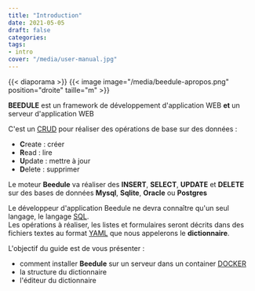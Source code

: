 ```yaml
---
title: "Introduction"
date: 2021-05-05
draft: false
categories:
tags:
- intro
cover: "/media/user-manual.jpg"
---
```

<!--more-->
{{< diaporama >}}
{{< image image="/media/beedule-apropos.png" position="droite" taille="m" >}}

**BEEDULE** est un framework de développement d'application WEB **et** un serveur d'application WEB

C'est un [CRUD](https://fr.wikipedia.org/wiki/CRUD) pour réaliser des opérations de base sur des données :
- **C**reate : créer
- **R**ead : lire
- **U**pdate : mettre à jour
- **D**elete : supprimer

Le moteur **Beedule** va réaliser des **INSERT**, **SELECT**, **UPDATE** et **DELETE** sur des bases de données **Mysql**, **Sqlite**, **Oracle** ou **Postgres** 

Le développeur d'application Beedule ne devra connaître qu'un seul langage, le langage [SQL](https://fr.wikipedia.org/wiki/Structured_Query_Language).  
Les opérations à réaliser, les listes et formulaires seront décrits dans des fichiers textes au format [YAML](https://fr.wikipedia.org/wiki/YAML) que nous appelerons le **dictionnaire**.

L'objectif du guide est de vous présenter :

- comment installer **Beedule** sur un serveur dans un container [DOCKER](https://fr.wikipedia.org/wiki/Docker_(logiciel))
- la structure du dictionnaire
- l'éditeur du dictionnaire

